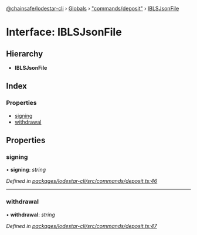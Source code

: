 [@chainsafe/lodestar-cli](../README.md) › [Globals](../globals.md) › ["commands/deposit"](../modules/_commands_deposit_.md) › [IBLSJsonFile](_commands_deposit_.iblsjsonfile.md)

# Interface: IBLSJsonFile

## Hierarchy

* **IBLSJsonFile**

## Index

### Properties

* [signing](_commands_deposit_.iblsjsonfile.md#signing)
* [withdrawal](_commands_deposit_.iblsjsonfile.md#withdrawal)

## Properties

###  signing

• **signing**: *string*

*Defined in [packages/lodestar-cli/src/commands/deposit.ts:46](https://github.com/ChainSafe/lodestar/blob/1c1c1df91/packages/lodestar-cli/src/commands/deposit.ts#L46)*

___

###  withdrawal

• **withdrawal**: *string*

*Defined in [packages/lodestar-cli/src/commands/deposit.ts:47](https://github.com/ChainSafe/lodestar/blob/1c1c1df91/packages/lodestar-cli/src/commands/deposit.ts#L47)*
